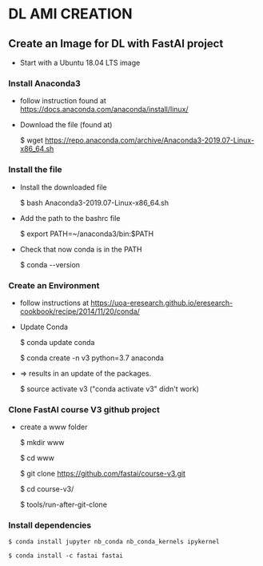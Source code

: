 # DL AMI CREATION
## Create an Image for DL with FastAI project

* Start with a Ubuntu 18.04 LTS image

### Install Anaconda3
  * follow instruction found at
    https://docs.anaconda.com/anaconda/install/linux/
    
  * Download the file (found at)
  
    $ wget https://repo.anaconda.com/archive/Anaconda3-2019.07-Linux-x86_64.sh 


### Install the file 
  * Install the downloaded file
  
    $ bash Anaconda3-2019.07-Linux-x86_64.sh
  
  * Add the path to the bashrc file 
  
    $ export PATH=~/anaconda3/bin:$PATH
  
  * Check that now conda is in the PATH
  
    $ conda --version 

### Create an Environment 
  * follow instructions at https://uoa-eresearch.github.io/eresearch-cookbook/recipe/2014/11/20/conda/
  * Update Conda
  
    $ conda update conda
  
    $ conda create -n v3 python=3.7 anaconda
  * => results in an update of the packages.
  
    $ source activate v3 ("conda activate v3" didn't work)

### Clone FastAI course V3 github project 
  * create a www folder
  
    $ mkdir www
   
    $ cd www
  
    $ git clone https://github.com/fastai/course-v3.git
  
    $ cd course-v3/
  
    $ tools/run-after-git-clone

### Install dependencies

    $ conda install jupyter nb_conda nb_conda_kernels ipykernel
  
    $ conda install -c fastai fastai
